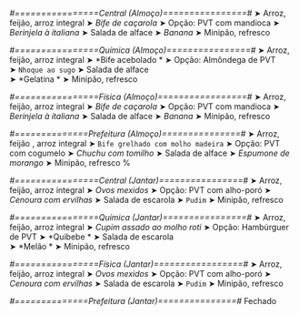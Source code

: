 
*#================Central (Almoço)================#*
➤ Arroz, feijão, arroz integral
➤ *Bife de caçarola*
➤ Opção: PVT com mandioca
➤ *Berinjela à italiana*
➤ Salada de alface
➤ *Banana*
➤ Minipão, refresco

*#================Química (Almoço)================#*
➤ Arroz, feijão, arroz integral
➤ *Bife acebolado *
➤ Opção: Almôndega de PVT    
➤ `Nhoque ao sugo`
➤ Salada de alface        
➤ *Gelatina      *
➤ Minipão, refresco

*#================Física (Almoço)=================#*
➤ Arroz, feijão, arroz integral
➤ *Bife de caçarola*
➤ Opção: PVT com mandioca
➤ *Berinjela à italiana*
➤ Salada de alface
➤ *Banana*
➤ Minipão, refresco

*#==============Prefeitura (Almoço)===============#*
➤ Arroz, feijão , arroz integral
➤ `Bife grelhado com molho madeira`
➤ Opção: PVT com cogumelo
➤ *Chuchu com tomilho*
➤ Salada de alface
➤ *Espumone de morango*
➤ Minipão, refresco
%

*#================Central (Jantar)================#*
➤ Arroz, feijão, arroz integral
➤ *Ovos mexidos*
➤ Opção: PVT com alho-poró
➤ *Cenoura com ervilhas*
➤ Salada de escarola
➤ `Pudim`
➤ Minipão, refresco

*#================Química (Jantar)================#*
➤ Arroz, feijão, arroz integral
➤ *Cupim assado ao molho roti*
➤ Opção: Hambúrguer de PVT 
➤ *Quibebe *
➤ Salada de escarola    
➤ *Melão  *
➤ Minipão, refresco

*#================Física (Jantar)=================#*
➤ Arroz, feijão, arroz integral
➤ *Ovos mexidos*
➤ Opção: PVT com alho-poró
➤ *Cenoura com ervilhas*
➤ Salada de escarola
➤ `Pudim`
➤ Minipão, refresco

*#==============Prefeitura (Jantar)===============#*
Fechado
